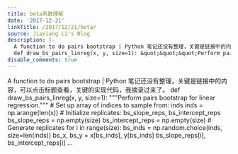 ```yaml
---
title: beta系数理解
date: '2017-12-21'
linkTitle: /2017/12/21/beta/
source: Jiaxiang Li's Blog
description: |-
  A function to do pairs bootstrap | Python 笔记还没有整理，关键是链接中的内容，可以点击标题查看，关键的实现代码，我摘录过来了。
  def draw_bs_pairs_linreg(x, y, size=1): &quot;&quot;&quot;Perform pairs bootstrap for linear regression.&quot;&quot;&quot; # Set up array of indices to sample from: inds inds = np.arange(len(x)) # Initialize replicates: bs_slope_reps, bs_intercept_reps bs_slope_reps = np.empty(size) bs_intercept_reps = np.empty(size) # Generate replicates for i in range(size): bs_inds = np.random.choice(inds, size=len(inds)) bs_x, bs_y = x[bs_inds], y[bs_inds] bs_slope_reps[i], bs_intercept_reps[i] ...
disable_comments: true
---
```

A function to do pairs bootstrap | Python 笔记还没有整理，关键是链接中的内容，可以点击标题查看，关键的实现代码，我摘录过来了。
def draw_bs_pairs_linreg(x, y, size=1): &quot;&quot;&quot;Perform pairs bootstrap for linear regression.&quot;&quot;&quot; # Set up array of indices to sample from: inds inds = np.arange(len(x)) # Initialize replicates: bs_slope_reps, bs_intercept_reps bs_slope_reps = np.empty(size) bs_intercept_reps = np.empty(size) # Generate replicates for i in range(size): bs_inds = np.random.choice(inds, size=len(inds)) bs_x, bs_y = x[bs_inds], y[bs_inds] bs_slope_reps[i], bs_intercept_reps[i] ...